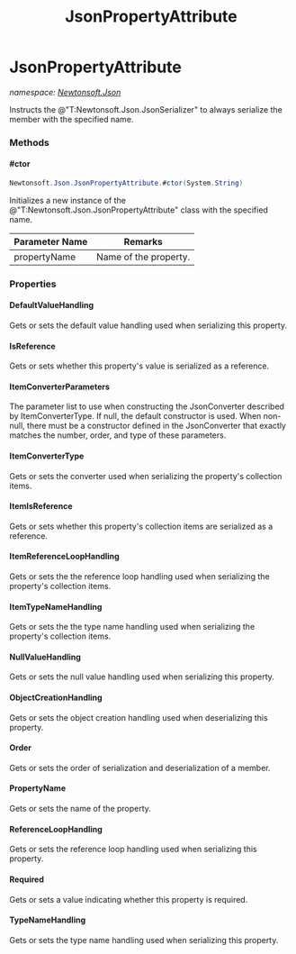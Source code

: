 ﻿---
title: JsonPropertyAttribute
---

# JsonPropertyAttribute
_namespace: [Newtonsoft.Json](N-Newtonsoft.Json.html)_

Instructs the @"T:Newtonsoft.Json.JsonSerializer" to always serialize the member with the specified name.

### Methods

#### #ctor
```csharp
Newtonsoft.Json.JsonPropertyAttribute.#ctor(System.String)
```
Initializes a new instance of the @"T:Newtonsoft.Json.JsonPropertyAttribute" class with the specified name.

|Parameter Name|Remarks|
|--------------|-------|
|propertyName|Name of the property.|




### Properties

#### DefaultValueHandling
Gets or sets the default value handling used when serializing this property.
#### IsReference
Gets or sets whether this property's value is serialized as a reference.
#### ItemConverterParameters
The parameter list to use when constructing the JsonConverter described by ItemConverterType.
 If null, the default constructor is used.
 When non-null, there must be a constructor defined in the JsonConverter that exactly matches the number,
 order, and type of these parameters.
#### ItemConverterType
Gets or sets the converter used when serializing the property's collection items.
#### ItemIsReference
Gets or sets whether this property's collection items are serialized as a reference.
#### ItemReferenceLoopHandling
Gets or sets the the reference loop handling used when serializing the property's collection items.
#### ItemTypeNameHandling
Gets or sets the the type name handling used when serializing the property's collection items.
#### NullValueHandling
Gets or sets the null value handling used when serializing this property.
#### ObjectCreationHandling
Gets or sets the object creation handling used when deserializing this property.
#### Order
Gets or sets the order of serialization and deserialization of a member.
#### PropertyName
Gets or sets the name of the property.
#### ReferenceLoopHandling
Gets or sets the reference loop handling used when serializing this property.
#### Required
Gets or sets a value indicating whether this property is required.
#### TypeNameHandling
Gets or sets the type name handling used when serializing this property.

